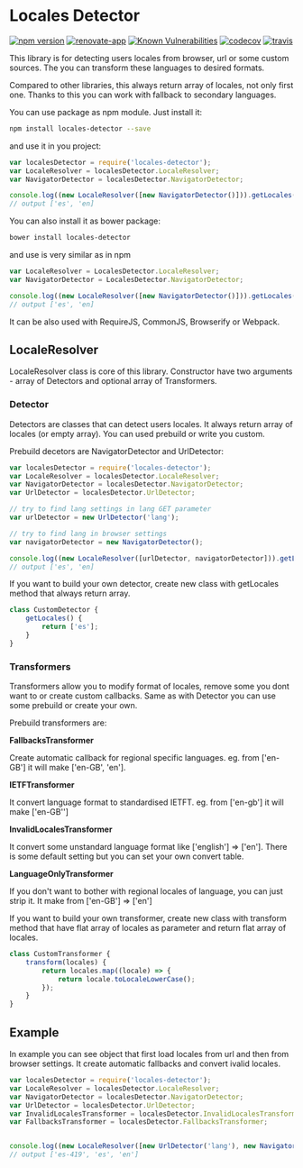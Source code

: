 Locales Detector
============
[![npm version](https://badge.fury.io/js/locales-detector.svg)](https://badge.fury.io/js/locales-detector)
[![renovate-app](https://img.shields.io/badge/renovate-app-blue.svg)](https://renovateapp.com/) 
[![Known Vulnerabilities](https://snyk.io/test/github/fabulator/locales-detector/badge.svg)](https://snyk.io/test/github/fabulator/locales-detector)
[![codecov](https://codecov.io/gh/fabulator/locales-detector/branch/master/graph/badge.svg)](https://codecov.io/gh/fabulator/locales-detector) 
[![travis](https://travis-ci.org/fabulator/locales-detector.svg?branch=master)](https://travis-ci.org/fabulator/locales-detector)

This library is for detecting users locales from browser, url or some custom sources. The you can transform these languages to desired formats. 

Compared to other libraries, this always return array of locales, not only first one. Thanks to this you can work with fallback to secondary languages.

You can use package as npm module. Just install it:

```sh
npm install locales-detector --save
```

and use it in you project:

```js
var localesDetector = require('locales-detector');
var LocaleResolver = localesDetector.LocaleResolver;
var NavigatorDetector = localesDetector.NavigatorDetector;

console.log((new LocaleResolver([new NavigatorDetector()])).getLocales());
// output ['es', 'en]
```

You can also install it as bower package:
```sh
bower install locales-detector
```

and use is very similar as in npm
```js
var LocaleResolver = LocalesDetector.LocaleResolver;
var NavigatorDetector = LocalesDetector.NavigatorDetector;

console.log((new LocaleResolver([new NavigatorDetector()])).getLocales());
// output ['es', 'en]
```

It can be also used with RequireJS, CommonJS, Browserify or Webpack.

## LocaleResolver
LocaleResolver class is core of this library. Constructor have two arguments - array of Detectors and optional array of Transformers.

### Detector
Detectors are classes that can detect users locales. It always return array of locales (or empty array). You can used prebuild or write you custom.

Prebuild decetors are NavigatorDetector and UrlDetector:

```js
var localesDetector = require('locales-detector');
var LocaleResolver = localesDetector.LocaleResolver;
var NavigatorDetector = localesDetector.NavigatorDetector;
var UrlDetector = localesDetector.UrlDetector;

// try to find lang settings in lang GET parameter
var urlDetector = new UrlDetector('lang');

// try to find lang in browser settings
var navigatorDetector = new NavigatorDetector();

console.log((new LocaleResolver([urlDetector, navigatorDetector])).getLocales());
// output ['es', 'en]
```

If you want to build your own detector, create new class with getLocales method that always return array.

```js
class CustomDetector {
    getLocales() {
        return ['es'];
    }
}
```

### Transformers

Transformers allow you to modify format of locales, remove some you dont want to or create custom callbacks. Same as with Detector you can use some prebuild or create your own.

Prebuild transformers are:

**FallbacksTransformer**

Create automatic callback for regional specific languages. eg. from ['en-GB'] it will make ['en-GB', 'en'].

**IETFTransformer**

It convert language format to standardised IETFT. eg. from ['en-gb'] it will make ['en-GB'']

**InvalidLocalesTransformer**

It convert some unstandard language format like ['english'] => ['en']. There is some default setting but you can set your own convert table. 

**LanguageOnlyTransformer**

If you don't want to bother with regional locales of language, you can just strip it. It make from ['en-GB'] => ['en']

If you want to build your own transformer, create new class with transform method that have flat array of locales as parameter and return flat array of locales.

```js
class CustomTransformer {
    transform(locales) {
        return locales.map((locale) => {
            return locale.toLocaleLowerCase();
        });
    }
}
```

## Example

In example you can see object that first load locales from url and then from browser settings. It create automatic fallbacks and convert ivalid locales.

```js
var localesDetector = require('locales-detector');
var LocaleResolver = localesDetector.LocaleResolver;
var NavigatorDetector = localesDetector.NavigatorDetector;
var UrlDetector = localesDetector.UrlDetector;
var InvalidLocalesTransformer = localesDetector.InvalidLocalesTransformer;
var FallbacksTransformer = localesDetector.FallbacksTransformer;


console.log((new LocaleResolver([new UrlDetector('lang'), new NavigatorDetector()], [new InvalidLocalesTransformer(), new FallbacksTransformer()])).getLocales());
// output ['es-419', 'es', 'en']
```
